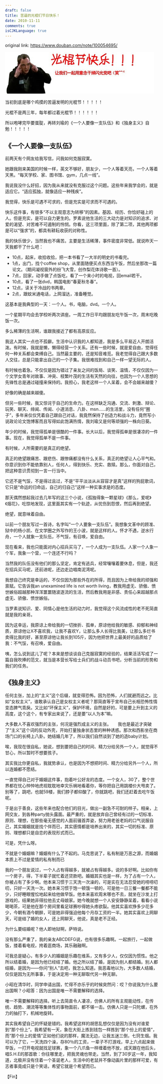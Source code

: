 ```yaml
---
draft: false
title: 苦逼的光棍们节日快乐！
date: 2010-11-11
comments: true
isCJKLanguage: true
---
```


original link: https://www.douban.com/note/100054695/



![快乐你妹！！！！！](../../assets/images/p100054695-1.jpg)



当初到底是哪个鸡摸的苦逼发明的光棍节！！！！！

光棍不是两三年，每年都过着光棍节！！！！！！



所以咆哮完毕要蛋腚，再转刘瑜的《一个人要像一支队伍》和《独身主义》自勉！！！！！




## 《一个人要像一支队伍》

前两天有个网友给我写信，问我如何克服寂寞。

她跟我刚来美国的时候一样，英文不够好，朋友少，一个人等着天亮，一个人等着天黑。“每天学校、家、图书馆、gym，几点一线”。

我说我没什么好招，因为我从来就没有克服过这个问题。这些年来我学会的，就是适应它。“适应孤独，就像适应一种残疾”。

我觉得，快乐是可遇不可求的，但是充实是可求而不可遇的。

快乐这件事，有很多“不以主观意志为转移”的因素。基因、经历、你恰好碰上的人。但是充实，是可以自力更生的。罗素说他生活的三大动力是对知识的追求、对爱的渴望、对苦难不可遏制的怜悯。你看，这三项里面，除了第二项，其他两项都是可以“强求”的，都具有耕耘收获的对称性。

我的快乐很少，当然我也不痛苦。主要是生活稀薄，事件密度非常低。就说昨天一天我都干了什么吧：

- 10点，起床，收拾收拾，把一本书看了一大半的明史的书看完。
- 1点，出门，找个coffee shop，从里面随便买点东西当午饭，然后坐那改一篇论文。（期间凝视窗外的纷飞大雪，创作梨花体诗歌一首）。
- 7点，回家，动手做了点饭吃，看了一个来小时的电视，回email若干。
- 10点，看了一张dvd，韩国电影“春夏秋冬春”。
- 12点，读关于冷战的书两章。
- 2点，跟蚊米通电话，上网溜达，准备睡觉。

这基本是我典型的一天：一个人。书，电脑，dvd。一个人。

一个星期平均会去学校听两次讲座。一周工作日平均跟朋友吃午饭一次，周末吃晚饭一次。

多么稀薄的生活啊，谁跟我接近了都有高原反应。

我这人其实一点也不孤僻。生活中认识我的人都知道，我是多么平易近人开朗活泼。有时候，我就是懒，懒得经营一个关系。还有一些时候，就是爱自由，觉得任何一种关系都会束缚自己。当然最主要的，还是知音难觅。我老觉得自己跟大多数人交往，总是只能拿出自己的一个子集。我很难找到和自己一样一望无际的人。

有时候也着急。不仅仅是因为错过了亲友之间的饭局、谈笑、温情，不仅仅因为一个文学女青年对故事、冲突、枝繁叶茂的生活有天然的向往，也因为一个人思想的先锋性总是通过碰撞来保持的。我担心，我老这样一个人呆着，会不会越来越傻？

好像的确是越来越傻。

但另一些时候，我又惊诧于自己的生命力。在这样缺乏沟通、交流、刺激、辩论、玩笑、聊天、绯闻、传闻、小道消息、八卦、msn……的生活里，没有任何“圈子”，多年来仅仅凭着自己跟自己对话，我竟然保持了创造力和战斗力，竟然写小说政论论文饱博客而且写得如此饱满热情，我刘瑜又是何等顽强的一株向日葵。

年少的时候，我觉得孤单是很酷的一件事。长大以后，我觉得孤单是很凄凉的一件事。现在，我觉得孤单不是一件事。

有时候，人所需要的是真正的绝望。

真正的绝望跟痛苦、跟悲伤、跟惨痛都没有什么关系，真正的绝望让人心平气和。你意识到你不能依靠别人，任何人，得到快乐、充实、救赎。那么，你面对自己，把这种意识贯彻到一言一行当中。

它还不是气馁，不是得过且过，不是“平平淡淡从从容容才是真”这样的狗屁歌词，它只是“命运的归命运，自己的归自己”这样一种实事求是的态度。

那天偶然想起我过去几年写的这三个小说，《孤独得象一颗星球》《那么，爱呢》《烟花》，吃惊地发现，这里面其实有一个轨迹，从忧伤到怨恨，然后再到绝望。

绝望，就意味着自由。

以前一个朋友写过一首诗，名字叫“一个人要象一支队伍”。我想象文革中的顾准、狱中的杨小凯、在文学圈之外写作的王小波，就是这样的人。怀才不遇，逆水行舟，一个人就象一支队伍，不气馁，有召唤，爱自由。

现在看来，我也只能面对内心招兵买马了，一个人成为一支队伍。人家一个人象一个军，我象一个营，一个连还不行吗？

当然我的队伍没有他们的那么坚定，肯定有逃兵，经常嚷嚷着要休息，但是，我还在招兵买马呢，还前进呢，还边走边唱南泥湾呢。

我想自己终究是幸运的，不仅仅因为那些外在的所得，而且因为上帝给我的顽强和禀赋。它告诉我an unexamined life is not worth living，教我用虚无、骄傲、愤世嫉俗超越那种浑浑噩噩随波逐流的生活，然后教我用是非感、责任心来超越那点虚无、骄傲、愤世嫉俗。

当罗素说知识、爱、同情心是他生活的动力时，我觉得这个风流成性的老不死简直就是我的亲哥。

因为这幸运，我原谅上帝给我的一切挫折、孤单，原谅他给我的敏感、抑郁和神经质，原谅他让X不喜欢我，让我不喜欢Y，让那么多人长得比我美，让那么多烂书卖得比我的好，甚至原谅他让我长到105斤，因为他把世界上最美好的品质给了我：不气馁，有召唤，爱自由。

咦，怎么说到这儿了呢？本来是想谈谈自己克服寂寞的经验的，结果活活写成了一篇自我吹捧的范文，就当是本营长写给士兵们的战斗动员书吧，分析当前的形势和我们的任务。




## 《独身主义》


任何主张，加上的“主义”这个后缀，就变得恐怖。因为恐怖，人们就避而远之。比如“女权主义”，谁敢承认自己是女权主义者呢？那简直等于宣布自己长相恐怖性情变态脾气乖戾。又比如“环保主义”，保护环境，自然是好的，可是要上升到主义的高度，这个这个，有专家出来说了，还是要“以人为本”嘛。　

大多数人不喜欢强烈的主张，何况是强烈成主义的主张。
　
我也是最近才突破了“主义”这个词的反动外壳，开始打量独身状态里的种种诱惑。那次和西影坐在商场门口的长椅上八卦。她结婚几年了，所以我们自然谈到了她的造baby计划。

唉，我现在很自私，她说，想到要把自己的时间、精力分给另外一个人，就觉得不甘心，所以暂时不想要孩子。　

其实我比你更自私，我就势承认，也是因为不想把时间、精力分给另外一个人，所以连婚都不愿结。　

一直觉得自己对于婚姻这件事，抱着叶公好龙的态度。一个女人，30了，整个世界都在忧心忡忡地虎视耽耽地幸灾乐祸地看着你，等你把自己用跳楼价大甩卖了。别等了，跳吧，也就59楼，我们脖子都仰酸了，你就跳吧，我们还赶着去吃午饭呢。

于是出于善良，这些年来也配合他们的目光，做出一副急不可耐的样子。相亲，上网交友，到各种party抛头露面。最严重的，就是放弃自己曾经有过的一切标准、原则、理想，在那些毫无感觉的人面前骚首弄姿，努力用老爸老妈的口气说服自己，其实婚姻就是找个伴而已，其实感情都是培养出来的，其实一切的标准、原则、理想都只是自恋的表现形式而已。　

可是，凭什么呀。　

不就是个婚姻嘛？婚姻有什么了不起的。马克思说了，私有制是万恶之源，而婚姻本质上不过是爱情的私有制而已

我的一个朋友说过，一个人占有得越多，就被占有得越多。说的多好啊。比如你有一个房子，得，下半辈子就忙着还贷款吧。婚姻其实也是一样，为了占有一个人，你被占有了多少啊。他本来习惯于三天洗一次澡的，可是实在无法忍受她的唠唠叨叨，只好一天洗一次。她本来习惯于饱一顿饿一顿的，可是他一日三餐一餐都不能少，只好睡眼惺忪地起来给他做早饭。他本来喜欢周末哪也不去，就坐在沙发上打游戏的，结果她非得拉他去丈母娘家。她今晚就想一个人安安静静呆着，看看小说喝喝茶，可是他在那个房间里看足球赛吵得她头疼欲裂。他其实喜欢挣多少花多少，今朝有酒今朝醉，可是她非得强迫他每个月存工资的一半。她其实喜欢上网聊天，可是结了婚的女人，还上网聊天，他说，真是老不正经。　

为什么要结婚呢？他人即地狱啊，萨特说。

没有那么严重了，我的亲友ABCDEFG说，也有很多乐趣啊。一起旅行，一起做饭，搂着看电视，挎着逛商场，其乐融融啊。　

可我总是疑心，有多少人的婚姻是乐趣在维系，又有多少人，仅仅因为惯性。他之所以结着婚，是因为他已经结了婚。他之所以结了婚，是因为别人都结婚。别人都结婚，是因为――你问“别人”去吧，我怎么知道。我恶毒地以为，大多数人结婚，仅仅是因为无所事事，于是决定用一种无聊取代另一种无聊。

小昭在清华时，同学申请出国，忙得不亦乐乎的时候突然问：哎？你说我为什么要出国啊？小昭答：因为出国是唯一不需要解释的选择。

唯一不需要解释的选择。听上去简直令人凄凉，仿佛人的所有主观能动性，在传统、趋势、潮流等等集体性的事物面前，都不堪一击。仿佛人只是一只陀螺，在外力的抽打下，机械地旋转。


其实我希望自己的怀疑是错的。我希望这样的胡思乱想仅仅是因为没有对谁爱到“那个份上”。我希望有一天，象在大街上拣到钱包一样拣到“那个份上的爱情”，而“那个份上的爱情”正如他们说的那样，魔法无边，让我五迷三倒，七窍生烟。我可以为了它，一天洗四个澡，存80％的工资，一辈子不打游戏，早上六点起来做早饭，一打开电视就找足球赛，象一个八爪鱼一样缠着他不放，成天跟在他后头，唱S.H.E的那首歌：你往哪里走，把我灵魂也带走。当然，到了30岁这一年，我知道，北极并没有住着一个圣诞老人，生活中的老鼠并不像动画片里的那样可爱，有志者事竟成只是个笑话，希望它就是个希望而已。


【Fin】
